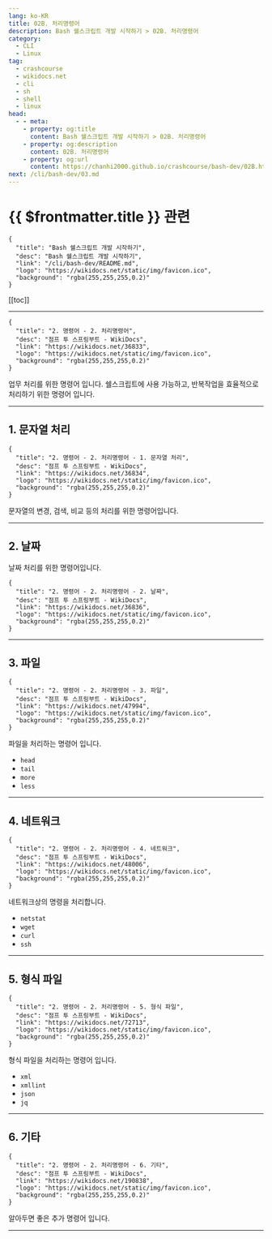 ```yaml
---
lang: ko-KR
title: 02B. 처리명령어
description: Bash 쉘스크립트 개발 시작하기 > 02B. 처리명령어
category:
  - CLI
  - Linux
tag: 
  - crashcourse
  - wikidocs.net
  - cli
  - sh
  - shell
  - linux
head:
  - - meta:
    - property: og:title
      content: Bash 쉘스크립트 개발 시작하기 > 02B. 처리명령어
    - property: og:description
      content: 02B. 처리명령어
    - property: og:url
      content: https://chanhi2000.github.io/crashcourse/bash-dev/02B.html
next: /cli/bash-dev/03.md
---
```


# {{ $frontmatter.title }} 관련

```component VPCard
{
  "title": "Bash 쉘스크립트 개발 시작하기",
  "desc": "Bash 쉘스크립트 개발 시작하기",
  "link": "/cli/bash-dev/README.md",
  "logo": "https://wikidocs.net/static/img/favicon.ico",
  "background": "rgba(255,255,255,0.2)"
}
```

[[toc]]

---

```component VPCard
{
  "title": "2. 명령어 - 2. 처리명령어",
  "desc": "점프 투 스프링부트 - WikiDocs",
  "link": "https://wikidocs.net/36833",
  "logo": "https://wikidocs.net/static/img/favicon.ico",
  "background": "rgba(255,255,255,0.2)"
}
```

업무 처리를 위한 명령어 입니다. 쉘스크립트에 사용 가능하고, 반복작업을 효율적으로 처리하기 위한 명령어 입니다.

---

## 1. 문자열 처리

```component VPCard
{
  "title": "2. 명령어 - 2. 처리명령어 - 1. 문자열 처리",
  "desc": "점프 투 스프링부트 - WikiDocs",
  "link": "https://wikidocs.net/36834",
  "logo": "https://wikidocs.net/static/img/favicon.ico",
  "background": "rgba(255,255,255,0.2)"
}
```

문자열의 변경, 검색, 비교 등의 처리를 위한 명령어입니다.

<!-- TODO: 작성 -->

---

## 2. 날짜

날짜 처리를 위한 명령어입니다.

```component VPCard
{
  "title": "2. 명령어 - 2. 처리명령어 - 2. 날짜",
  "desc": "점프 투 스프링부트 - WikiDocs",
  "link": "https://wikidocs.net/36836",
  "logo": "https://wikidocs.net/static/img/favicon.ico",
  "background": "rgba(255,255,255,0.2)"
}
```

<!-- TODO: 작성 -->

---

## 3. 파일

```component VPCard
{
  "title": "2. 명령어 - 2. 처리명령어 - 3. 파일",
  "desc": "점프 투 스프링부트 - WikiDocs",
  "link": "https://wikidocs.net/47994",
  "logo": "https://wikidocs.net/static/img/favicon.ico",
  "background": "rgba(255,255,255,0.2)"
}
```

파일을 처리하는 명령어 입니다.

- `head`
- `tail`
- `more`
- `less`

<!-- TODO: 작성 -->

---

## 4. 네트워크

```component VPCard
{
  "title": "2. 명령어 - 2. 처리명령어 - 4. 네트워크",
  "desc": "점프 투 스프링부트 - WikiDocs",
  "link": "https://wikidocs.net/48006",
  "logo": "https://wikidocs.net/static/img/favicon.ico",
  "background": "rgba(255,255,255,0.2)"
}
```

네트워크상의 명령을 처리합니다.

- `netstat`
- `wget`
- <FontIcon icon="iconfont icon-curl"/>`curl`
- `ssh`

<!-- TODO: 작성 -->

---

## 5. 형식 파일

```component VPCard
{
  "title": "2. 명령어 - 2. 처리명령어 - 5. 형식 파일",
  "desc": "점프 투 스프링부트 - WikiDocs",
  "link": "https://wikidocs.net/72713",
  "logo": "https://wikidocs.net/static/img/favicon.ico",
  "background": "rgba(255,255,255,0.2)"
}
```

형식 파일을 처리하는 명령어 입니다.

- `xml`
- `xmllint`
- `json`
- `jq`

<!-- TODO: 작성 -->

---

## 6. 기타

```component VPCard
{
  "title": "2. 명령어 - 2. 처리명령어 - 6. 기타",
  "desc": "점프 투 스프링부트 - WikiDocs",
  "link": "https://wikidocs.net/190838",
  "logo": "https://wikidocs.net/static/img/favicon.ico",
  "background": "rgba(255,255,255,0.2)"
}
```

알아두면 좋은 추가 명령어 입니다.

---

<TagLinks />
